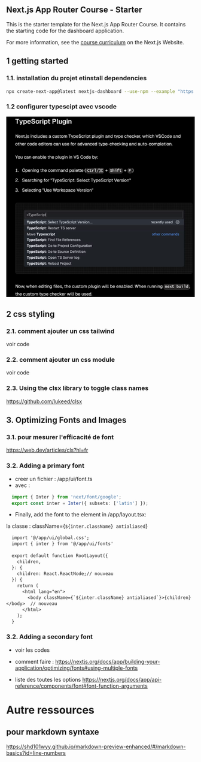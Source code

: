 ## Next.js App Router Course - Starter

This is the starter template for the Next.js App Router Course. It contains the starting code for the dashboard application.

For more information, see the [course curriculum](https://nextjs.org/learn) on the Next.js Website.

## 1 getting started
### 1.1. installation du projet etinstall dependencies
```bash
npx create-next-app@latest nextjs-dashboard --use-npm --example "https://github.com/vercel/next-learn/tree/main/dashboard/starter-example"
```

### 1.2 configurer typescipt avec vscode

![Alt text](image.png)


## 2 css styling
### 2.1. comment ajouter un css tailwind
  voir code
### 2.2. comment ajouter un css module
  voir code
### 2.3. Using the clsx library to toggle class names
  https://github.com/lukeed/clsx

## 3. Optimizing Fonts and Images
### 3.1. pour mesurer l'efficacité de font
  https://web.dev/articles/cls?hl=fr

### 3.2. Adding a primary font
 - creer un fichier : /app/ui/font.ts
 - avec :

```ts
  import { Inter } from 'next/font/google';
  export const inter = Inter({ subsets: ['latin'] });
```

 - Finally, add the font to the <body> element in /app/layout.tsx:

  la classe : className={`${inter.className} antialiased`}

```{.typescript .numberLines .lineAnchors highlight=[2,11]} 
  import '@/app/ui/global.css';
  import { inter } from '@/app/ui/fonts' 
  
  export default function RootLayout({
    children,
  }: {
    children: React.ReactNode;// nouveau
  }) {
    return (
      <html lang="en">
        <body className={`${inter.className} antialiased`}>{children}</body>  // nouveau
      </html>
    );
  }

```

### 3.2. Adding a secondary font
 - voir les codes
 - comment faire :
https://nextjs.org/docs/app/building-your-application/optimizing/fonts#using-multiple-fonts

 - liste des toutes les options
https://nextjs.org/docs/app/api-reference/components/font#font-function-arguments




# Autre ressources
## pour markdown syntaxe
https://shd101wyy.github.io/markdown-preview-enhanced/#/markdown-basics?id=line-numbers


